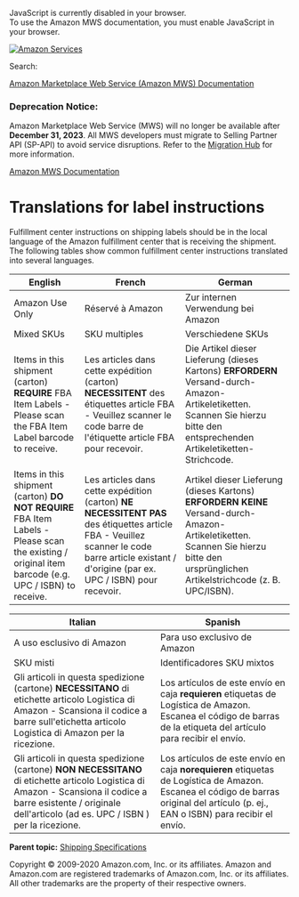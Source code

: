 <div id="MWSDX_noscript">

JavaScript is currently disabled in your browser.  
To use the Amazon MWS documentation, you must enable JavaScript in your
browser.

</div>

<div id="MWSDX_divtop">

[![Amazon
Services](https://images-na.ssl-images-amazon.com/images/G/08/mwsportal/fr_FR/amazonservices.gif "Amazon Services")](http://services.amazon.fr)

<div id="MWSDX_search">

<span id="MWSDX_searchlbl">Search:</span>

</div>

  
<span id="MWSDX_titlebar">[Amazon Marketplace Web Service (Amazon MWS)
Documentation](https://developer.amazonservices.fr/gp/mws/docs.html)</span>
<span id="MWSDX_dep_notice"></span>

### Deprecation Notice:

Amazon Marketplace Web Service (MWS) will no longer be available after
**December 31, 2023**. All MWS developers must migrate to Selling
Partner API (SP-API) to avoid service disruptions. Refer to the
[Migration
Hub](https://developer-docs.amazon.com/sp-api/page/migration-hub) for
more information.

</div>

<div id="MWSDX_divbottom">

<div id="MWSDX_divleft">

<div id="MWSDX_toc">

</div>

</div>

<div id="MWSDX_divright">

<div id="MWSDX_content">

<span id="MWSDX_breadcrumbs">[Amazon MWS
Documentation](https://developer.amazonservices.fr/gp/mws/docs.html)</span>

# Translations for label instructions

<div class="body conbody">

Fulfillment center instructions on shipping labels should be in the
local language of the Amazon fulfillment center that is receiving the
shipment. The following tables show common fulfillment center
instructions translated into several languages.

<div class="tablenoborder">

| English                                                                                                                                             | French                                                                                                                                                                                          | German                                                                                                                                                                               |
|-----------------------------------------------------------------------------------------------------------------------------------------------------|-------------------------------------------------------------------------------------------------------------------------------------------------------------------------------------------------|--------------------------------------------------------------------------------------------------------------------------------------------------------------------------------------|
| Amazon Use Only                                                                                                                                     | Réservé à Amazon                                                                                                                                                                                | Zur internen Verwendung bei Amazon                                                                                                                                                   |
| Mixed SKUs                                                                                                                                          | SKU multiples                                                                                                                                                                                   | Verschiedene SKUs                                                                                                                                                                    |
| Items in this shipment (carton) **REQUIRE** FBA Item Labels - Please scan the FBA Item Label barcode to receive.                                    | Les articles dans cette expédition (carton) **NECESSITENT** des étiquettes article FBA - Veuillez scanner le code barre de l'étiquette article FBA pour recevoir.                               | Die Artikel dieser Lieferung (dieses Kartons) **ERFORDERN** Versand-durch-Amazon-Artikeletiketten. Scannen Sie hierzu bitte den entsprechenden Artikeletiketten-Strichcode.          |
| Items in this shipment (carton) **DO NOT REQUIRE** FBA Item Labels - Please scan the existing / original item barcode (e.g. UPC / ISBN) to receive. | Les articles dans cette expédition (carton) **NE NECESSITENT PAS** des étiquettes article FBA - Veuillez scanner le code barre article existant / d'origine (par ex. UPC / ISBN) pour recevoir. | Artikel dieser Lieferung (dieses Kartons) **ERFORDERN KEINE** Versand-durch-Amazon-Artikeletiketten. Scannen Sie hierzu bitte den ursprünglichen Artikelstrichcode (z. B. UPC/ISBN). |

</div>

<div class="tablenoborder">

| Italian                                                                                                                                                                                                            | Spanish                                                                                                                                                                             |
|--------------------------------------------------------------------------------------------------------------------------------------------------------------------------------------------------------------------|-------------------------------------------------------------------------------------------------------------------------------------------------------------------------------------|
| A uso esclusivo di Amazon                                                                                                                                                                                          | Para uso exclusivo de Amazon                                                                                                                                                        |
| SKU misti                                                                                                                                                                                                          | Identificadores SKU mixtos                                                                                                                                                          |
| Gli articoli in questa spedizione (cartone) **NECESSITANO** di etichette articolo Logistica di Amazon - Scansiona il codice a barre sull'etichetta articolo Logistica di Amazon per la ricezione.                  | Los artículos de este envío en caja **requieren** etiquetas de Logística de Amazon. Escanea el código de barras de la etiqueta del artículo para recibir el envío.                  |
| Gli articoli in questa spedizione (cartone) **NON NECESSITANO** di etichette articolo Logistica di Amazon - Scansiona il codice a barre esistente / originale dell'articolo (ad es. UPC / ISBN ) per la ricezione. | Los artículos de este envío en caja **norequieren** etiquetas de Logística de Amazon. Escanea el código de barras original del artículo (p. ej., EAN o ISBN) para recibir el envío. |

</div>

</div>

<div class="related-links">

<div class="familylinks">

<div class="parentlink">

**Parent topic:**
<a href="../fba_guide/FBAGuide_ShippingSpecs.md" class="link">Shipping Specifications</a>

</div>

</div>

</div>

<div id="MWSDX_footer">

Copyright © 2009-2020 Amazon.com, Inc. or its affiliates. Amazon and
Amazon.com are registered trademarks of Amazon.com, Inc. or its
affiliates. All other trademarks are the property of their respective
owners.

</div>

</div>

</div>

<div style="clear: both;">

</div>

</div>
